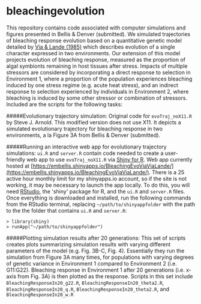 # bleachingevolution

This repository contains code associated with computer simulations and figures presented in Bellis & Denver (submitted).  We simulated trajectories of bleaching response evolution based on a quantitative genetic model detailed by [Via & Lande (1985)](http://www.jstor.org/stable/2408649) which describes evolution of a single character expressed in two environments.  Our extension of this model projects evolution of bleaching response, measured as the proportion of algal symbionts remaining in host tissues after stress.  Impacts of multiple stressors are considered by incorporating a direct response to selection in Environment 1, where a proportion of the population experiences bleaching induced by one stress regime (e.g. acute heat stress), and an indirect response to selection experienced by individuals in Environment 2, where bleaching is induced by some other stressor or combination of stressors.  Included are the scripts for the following tasks:

#####Evolutionary trajectory simulation:
Original code for `evoTraj_noX11.R` by Steve J. Arnold.  This modified version does not use X11.  It depicts a simulated evolutionary trajectory for bleaching response in two environments, a la Figure 3A from Bellis & Denver (submitted).

#####Running an interactive web app for evolutionary trajectory simulations:
`ui.R` and `server.R` contain code needed to create a user-friendly web app to use `evoTraj_noX11.R` via [Shiny for R](http://shiny.rstudio.com).  Web app currently hosted at [https://embellis.shinyapps.io/BleachingEvoViaViaLande/](https://embellis.shinyapps.io/BleachingEvoViaViaLande/).  There is a 25 active hour monthly limit for my shinyapps.io account, so if the site is not working, it may be necessary to launch the app locally.  To do this, you will need [RStudio](https://www.rstudio.com), the 'shiny' package for R, and the `ui.R` and `server.R` files. Once everything is downloaded and installed, run the following commands from the RStudio terminal, replacing `~/path/to/shinyappfolder` with the path to the the folder that contains `ui.R` and `server.R`:
```
> library(shiny)
> runApp("~/path/to/shinyappfolder")
```

#####Plotting simulation results after 20 generations:
This set of scripts creates plots summarizing simulation results with varying different parameters of the model (e.g. Fig. 3B-C, Fig. 4).  Essentially they run the simulation from Figure 3A many times, for populations with varying degrees of genetic variance in Environment 1 compared to Environment 2 (i.e. G11:G22).  Bleaching response in Environment 1 after 20 generations (i.e. x-axis from Fig. 3A) is then plotted as the response.  Scripts in this set include `BleachingResponseIn20_g22.R`, `BleachingResponseIn20_theta2.R`, `BleachingResponseIn20_q.R`, `BleachingResponseIn20_theta2.R`, and `BleachingResponseIn20_w.R`

